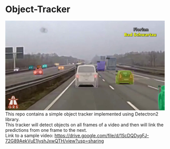 # Object-Tracker
![alt text](vlcsnap-2021-09-28-12h43m23s526.png)
This repo contains a simple object tracker implemented using Detectron2 library.<br/>
This tracker will detect objects on all frames of a video and then will link the predictions from one frame to the next.<br/>
Link to a sample video: https://drive.google.com/file/d/1ScDQDygFJ-72G89AekVuE1IyshJxwQTH/view?usp=sharing
